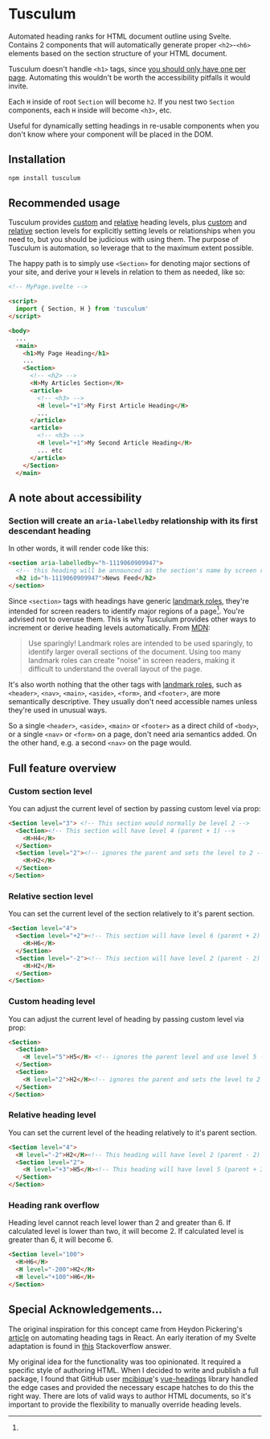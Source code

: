 # Tusculum

Automated heading ranks for HTML document outline using Svelte. Contains 2 components that will automatically generate proper `<h2>`-`<h6>` elements based on the section structure of your HTML document.

Tusculum doesn't handle `<h1>` tags, since [you should only have one per page](https://developer.mozilla.org/en-US/docs/Web/HTML/Element/Heading_Elements#multiple_h1_elements_on_one_page). Automating this wouldn't be worth the accessibility pitfalls it would invite.

Each `H` inside of root `Section` will become `h2`. If you nest two `Section` components, each `H` inside will become `<h3>`, etc.

Useful for dynamically setting headings in re-usable components when you don't know where your component will be placed in the DOM.

## Installation

```sh
npm install tusculum
```

## Recommended usage

Tusculum provides [custom](https://github.com/realgoatish/tusculum/blob/master/README.md#custom-heading-level) and [relative](https://github.com/realgoatish/tusculum/blob/master/README.md#relative-heading-level) heading levels, plus [custom](https://github.com/realgoatish/tusculum/blob/master/README.md#custom-section-level) and [relative](https://github.com/realgoatish/tusculum/blob/master/README.md#relative-section-level) section levels for explicitly setting levels or relationships when you need to, but you should be judicious with using them. The purpose of Tusculum is automation, so leverage that to the maximum extent possible.

The happy path is to simply use `<Section>` for denoting major sections of your site, and derive your `H` levels in relation to them as needed, like so:

```html
<!-- MyPage.svelte -->

<script>
  import { Section, H } from 'tusculum'
</script>

<body>
  ...
  <main>
    <h1>My Page Heading</h1>
    ...
    <Section>
      <!-- <h2> -->
      <H>My Articles Section</H>
      <article>
        <!-- <h3> -->
        <H level="+1">My First Article Heading</H>
        ...
      </article>
      <article>
        <!-- <h3> -->
        <H level="+1">My Second Article Heading</H>
        ... etc
      </article>
    </Section>
  </main>
```

## A note about accessibility

### Section will create an `aria-labelledby` relationship with its first descendant heading

In other words, it will render code like this:

```html
<section aria-labelledby="h-1119060909947">
  <!-- this heading will be announced as the section's name by screen readers e.g. 'Section, News Feed' -->
  <h2 id="h-1119060909947">News Feed</h2>
</section>
```

Since `<section>` tags with headings have generic [landmark roles](https://developer.mozilla.org/en-US/docs/Web/Accessibility/ARIA/Roles#3._landmark_roles), they're intended for screen readers to identify major regions of a page[^1]. You're advised not to overuse them. This is why Tusculum provides other ways to increment or derive heading levels automatically. From [MDN](https://developer.mozilla.org/en-US/docs/Web/Accessibility/ARIA/Roles/region_role#accessibility_concerns):

> Use sparingly! Landmark roles are intended to be used sparingly, to identify larger overall sections of the document. Using too many landmark roles can create "noise" in screen readers, making it difficult to understand the overall layout of the page.

[^1]: 
  It's also worth nothing that the other tags with [landmark roles](https://developer.mozilla.org/en-US/docs/Web/Accessibility/ARIA/Roles#3._landmark_roles), such as `<header>`, `<nav>`, `<main>`, `<aside>`, `<form>`, and `<footer>`, are more semantically descriptive. They usually don't need accessible names unless they're used in unusual ways. 
  
  So a single `<header>`, `<aside>`, `<main>` or `<footer>` as a direct child of `<body>`, or a single `<nav>` or `<form>` on a page, don't need aria semantics added. On the other hand, e.g. a second `<nav>` on the page would. 

## Full feature overview

### Custom section level

You can adjust the current level of section by passing custom level via prop:

```html
<Section level="3"> <!-- This section would normally be level 2 -->
  <Section><!-- This section will have level 4 (parent + 1) -->
    <H>H4</H>
  </Section>
  <Section level="2"><!-- ignores the parent and sets the level to 2 -->
    <H>H2</H>
  </Section>
</Section>
```

### Relative section level

You can set the current level of the section relatively to it's parent section.

```html
<Section level="4">
  <Section level="+2"><!-- This section will have level 6 (parent + 2) -->
    <H>H6</H>
  </Section>
  <Section level="-2"><!-- This section will have level 2 (parent - 2) -->
    <H>H2</H>
  </Section>
</Section>
```

### Custom heading level

You can adjust the current level of heading by passing custom level via prop:

```html
<Section>
  <Section>
    <H level="5">H5</H> <!-- ignores the parent level and use level 5 -->
  </Section>
  <Section>
    <H level="2">H2</H><!-- ignores the parent and sets the level to 2 -->
  </Section>
</Section>
```

### Relative heading level

You can set the current level of the heading relatively to it's parent section.

```html
<Section level="4">
  <H level="-2">H2</H><!-- This heading will have level 2 (parent - 2) -->
  <Section level="2">
    <H level="+3">H5</H><!-- This heading will have level 5 (parent + 3) -->
  </Section>
</Section>
```

### Heading rank overflow

Heading level cannot reach level lower than 2 and greater than 6. If calculated level is lower than two, it will become 2. If calculated level is greater than 6, it will become 6.

```html
<Section level="100">
  <H>H6</H>
  <H level="-200">H2</H>
  <H level="+100">H6</H>
</Section>
```

## Special Acknowledgements...

The original inspiration for this concept came from Heydon Pickering's [article](https://medium.com/@Heydon/managing-heading-levels-in-design-systems-18be9a746fa3) on automating heading tags in React. An early iteration of my Svelte adaptation is found in [this](https://stackoverflow.com/questions/61303237/how-to-set-dynamic-html-tag-according-to-props-in-svelte/68155771#68155771) Stackoverflow answer. 

My original idea for the functionality was too opinionated. It required a specific style of authoring HTML. When I decided to write and publish a full package, I found that GitHub user [mcibique](https://github.com/mcibique)'s [vue-headings](https://www.npmjs.com/package/vue-headings) library handled the edge cases and provided the necessary escape hatches to do this the right way. There are lots of valid ways to author HTML documents, so it's important to provide the flexibility to manually override heading levels.

